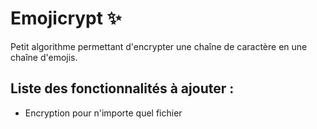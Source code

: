# Emojicrypt ✨
Petit algorithme permettant d'encrypter une chaîne de caractère en une chaîne d'emojis.

## Liste des fonctionnalités à ajouter :
- Encryption pour n'importe quel fichier
